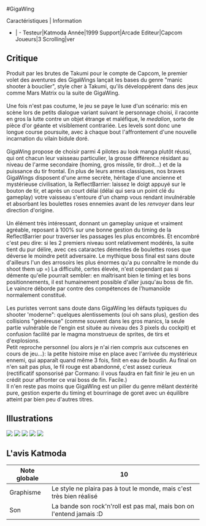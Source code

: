 #GigaWing

Caractéristiques | Information
- | -
Testeur|Katmoda
Année|1999
Support|Arcade
Editeur|Capcom
Joueurs|3
Scrolling|ver

## Critique
Produit par les brutes de Takumi pour le compte de Capcom, le premier volet des aventures des GigaWings lançait les bases du genre "manic shooter à bouclier", style cher à Takumi, qu'ils développèrent dans des jeux comme Mars Matrix ou la suite de GigaWing.<br/><br/>Une fois n'est pas coutume, le jeu se paye le luxe d'un scénario: mis en scène lors de petits dialogue variant suivant le personnage choisi, il raconte en gros la lutte contre un objet étrange et maléfique, le <i>medalion</i>, sorte de pièce d'or géante et visiblement contrariée. Les levels sont donc une longue course poursuite, avec à chaque bout l'affrontement d'une nouvelle incarnation du vilain bidule doré.<br/><br/>GigaWing propose de choisir parmi 4 pilotes au look manga plutôt réussi, qui ont chacun leur vaisseau particulier, la grosse différence résidant au niveau de l'arme secondaire (homing, gros missile, tir droit...) et de la puissance du tir frontal. En plus de leurs armes classiques, nos braves GigaWings disposent d'une arme secrète, héritage d'une ancienne et mystérieuse civilisation, la ReflectBarrier: laissez le doigt appuyé sur le bouton de tir, et après un court délai (délai qui sera un point clé du gameplay) votre vaisseau s'entoure d'un champ vous rendant invulnérable et absorbant les boulettes roses ennemies avant de les <i>renvoyer</i> dans leur direction d'origine.<br/><br/>Un élément très intéressant, donnant un gameplay unique et vraiment agréable, reposant à 100% sur une bonne gestion du timing de la ReflectBarrier pour traverser les passages les plus encombrés. Et encombré c'est peu dire: si les 2 premiers niveau sont relativement modérés, la suite tient du pur délire, avec ces cataractes démentes de boulettes roses que déverse le moindre petit adversaire. Le mythique boss final est sans doute d'ailleurs l'un des arrosoirs les plus énormes qu'a pu connaître le monde du shoot them up =) La difficulté, certes élevée, n'est cependant pas si démente qu'elle pourrait sembler: en maîtrisant bien le timing et les bons positionnements, il est humainement possible d'aller jusqu'au boss de fin. Le vaincre déborde par contre des compétences de l'humanoïde normalement constitué.<br/><br/>Les puristes verront sans doute dans GigaWing les défauts typiques du shooter 'moderne": quelques alentissements (oui oh sans plus), gestion des collisions "généreuse" (comme souvent dans les gros manics, la seule partie vulnérable de l'engin est située au niveau des 3 pixels du cockpit) et confusion facilité par le magma monstrueux de sprites, de tirs et d'explosions. <br/>Petit reproche personnel (ou alors je n'ai rien compris aux cutscenes en cours de jeu...): la petite histoire mise en place avec l'arrivée du mystérieux ennemi, qui apparaît quand même 3 fois, finit en eau de boudin. Au final on n'en sait pas plus, le fil rouge est abandonné, c'est assez curieux (rectificatif sponsorisé par Cormano: il vous faudra en fait finir le jeu en un crédit pour affronter ce vrai boss de fin. Facile.)<br/>Il n'en reste pas moins que GigaWing est un pilier du genre mêlant dextérité pure, gestion experte du timing et bourrinage de goret avec un équilibre atteint par bien peu d'autres titres.

## Illustrations
![](http://www.shmup.com/images/thumbs/img_fiche_1_215.jpg)
![](http://www.shmup.com/images/thumbs/img_fiche_2_215.jpg)
![](http://www.shmup.com/images/thumbs/img_fiche_3_215.jpg)
![](http://www.shmup.com/images/thumbs/img_fiche_4_215.jpg)
![](http://www.shmup.com/images/thumbs/img_fiche_5_215.jpg)

## L'avis Katmoda
Note globale|10
-|-
Graphisme|Le style ne plaira pas à tout le monde, mais c'est très bien réalisé
Son|La bande son rock'n'roll est pas mal, mais bon on l'entend jamais :D
